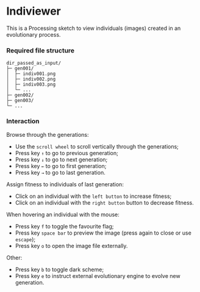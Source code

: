 # Indiviewer

This is a Processing sketch to view individuals (images) created in an evolutionary process.

### Required file structure

```
dir_passed_as_input/
├─ gen001/
│  ├─ indiv001.png
│  ├─ indiv002.png
│  ├─ indiv003.png
│  └─ ...
├─ gen002/
├─ gen003/
└─ ...
```

### Interaction

Browse through the generations:
- Use the `scroll wheel` to scroll vertically through the generations;
- Press key `↑` to go to previous generation;
- Press key `↓` to go to next generation;
- Press key `←` to go to first generation;
- Press key `→` to go to last generation.

Assign fitness to individuals of last generation:
- Click on an individual with the `left button` to increase fitness;
- Click on an individual with the `right button` button to decrease fitness.

When hovering an individual with the mouse:
- Press key `f` to toggle the favourite flag;
- Press key `space bar` to preview the image (press again to close or use `escape`);
- Press key `o` to open the image file externally.

Other:
- Press key `b` to toggle dark scheme;
- Press key `e` to instruct external evolutionary engine to evolve new generation.